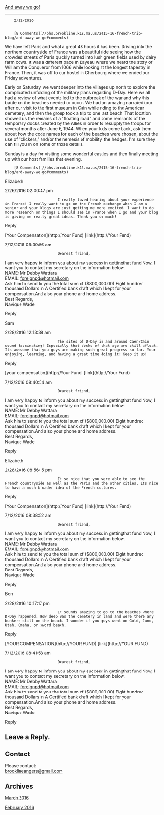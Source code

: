 [And away we go!](//bhs.brookline.k12.ma.us/2015-16-french-trip-blog/and-away-we-go)

			
-----------------------------------------------------------------------------------------

		2/21/2016
	

		[8 Comments](//bhs.brookline.k12.ma.us/2015-16-french-trip-blog/and-away-we-go#comments)
	

​We have left Paris and what a great 48 hours it has been. Driving into the northern countryside of France was a beautiful ride seeing how the crowded streets of Paris quickly turned into lush green fields used by dairy farm cows. It was a different pace in Bayeau where we heard the story of William the Conqueror from 1066 while looking at the longest tapestry in France. Then, it was off to our hostel in Cherbourg where we ended our Friday adventures.  
  
Early on Saturday, we went deeper into the villages up north to explore the complicated unfolding of the military plans regarding D-Day. Here we all had a review of what events led to the outbreak of the war and why this battle on the beaches needed to occur. We had an amazing narrated tour after our visit to the first museum in Cain while riding to the American cemetery, and then the group took a trip to one last beach. That location showed us the remains of a "floating road" and some remnants of the temporary docks created by the Allies in order to resupply the troops for several months after June 6, 1944. When your kids come back, ask them about how the code names for each of the beaches were chosen, about the use of "clickers," and/or the nemesis of mobility, the hedges. I'm sure they can fill you in on some of those details.   
  
Sunday is a day for visiting some wonderful castles and then finally meeting up with our host families that evening. 

		[8 Comments](//bhs.brookline.k12.ma.us/2015-16-french-trip-blog/and-away-we-go#comments)
	

Elizabeth 

2/26/2016 02:00:47 pm

							I really loved hearing about your experience in France! I really want to go on the French exchange when I am a senior and your blogs are just getting me more excited. I want to do more research on things I should see in France when I go and your blog is giving me really great ideas. Thank you so much!
					

Reply
									

[Your Compensation](http://Your Fund) [link](http://Your Fund)
						

7/12/2016 08:39:56 am

							Dearest friend,  
I am very happy to inform you about my success in gettingthat fund Now, I want you to contact my secretary on the information below.  
NAME: Mr Debby  Wattara  
EMAIL: foreignpd@hotmail.com  
Ask him to send to you the total sum of ($800,000.00) Eight hundred thousand Dollars in A Certified bank draft which I kept for your compensation.And also your phone and home address.  
Best Regards,  
Navique Wade  

Reply
									

Sam 

2/28/2016 12:13:38 am

							The sites of D-Day in and around Caen/Cain sound fascinating! Especially that docks of that age are still afloat. Its awesome that you guys are making such great progress so far. Your enjoying, learning, and having a great time doing it! Keep it up!  
					

Reply
									

[your compensation](http://Your Fund)
							[link](http://Your Fund)
						

7/12/2016 08:40:54 am

							Dearest friend,  
I am very happy to inform you about my success in gettingthat fund Now, I want you to contact my secretary on the information below.  
NAME: Mr Debby  Wattara  
EMAIL: foreignpd@hotmail.com  
Ask him to send to you the total sum of ($800,000.00) Eight hundred thousand Dollars in A Certified bank draft which I kept for your compensation.And also your phone and home address.  
Best Regards,  
Navique Wade  

Reply
									

Elizabeth
						

2/28/2016 08:56:15 pm

							It so nice that you were able to see the French countryside as well as the Paris and the other cities. Its nice to have a much broader idea of the French cultures. 
					

Reply
									

[Your Compensation](http://Your Fund) [link](http://Your Fund)
						

7/12/2016 08:38:52 am

							Dearest friend,  
I am very happy to inform you about my success in gettingthat fund Now, I want you to contact my secretary on the information below.  
NAME: Mr Debby  Wattara  
EMAIL: foreignpd@hotmail.com  
Ask him to send to you the total sum of ($800,000.00) Eight hundred thousand Dollars in A Certified bank draft which I kept for your compensation.And also your phone and home address.  
Best Regards,  
Navique Wade  

Reply
									

Ben
						

2/28/2016 10:17:17 pm

							It sounds amazing to go to the beaches where D-Day happened. How deep was the cemetery in land and were there any bunkers still on the beach. I wonder if you guys went on Gold, Juno, Utah, Omaha, or sword beach.
					

Reply
									

[YOUR COMPENSATION](http://YOUR FUND)
							[link](http://YOUR FUND)
						

7/12/2016 08:41:53 am

							Dearest friend,  
I am very happy to inform you about my success in gettingthat fund Now, I want you to contact my secretary on the information below.  
NAME: Mr Debby  Wattara  
EMAIL: foreignpd@hotmail.com  
Ask him to send to you the total sum of ($800,000.00) Eight hundred thousand Dollars in A Certified bank draft which I kept for your compensation.And also your phone and home address.  
Best Regards,  
Navique Wade  

Reply
									

  
  
  

Leave a Reply.
--------------

Contact
-------

Please contact:   
​brooklineangers@gmail.com

Archives
--------

[March 2016](/2015-16-french-trip-blog/archives/03-2016)
		  
[February 2016](/2015-16-french-trip-blog/archives/02-2016)